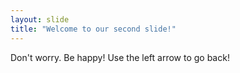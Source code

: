 ```yaml
---
layout: slide
title: "Welcome to our second slide!"
---
```

Don't worry. Be happy!
Use the left arrow to go back!
